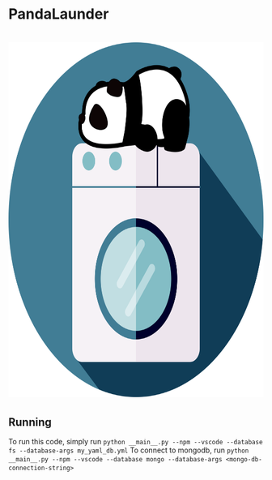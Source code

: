 # PandaLaunder
# <img src="./media/logo.svg" height="700">


## Running
To run this code, simply run `python __main__.py --npm --vscode --database fs --database-args my_yaml_db.yml`
To connect to mongodb, run  `python __main__.py --npm --vscode --database mongo --database-args <mongo-db-connection-string>`
